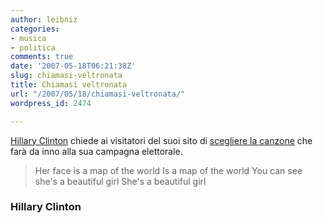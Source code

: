 ```yaml
---
author: leibniz
categories:
- musica
- politica
comments: true
date: '2007-05-18T06:21:38Z'
slug: chiamasi-veltronata
title: Chiamasi veltronata
url: "/2007/05/18/chiamasi-veltronata/"
wordpress_id: 2474

---
```

[Hillary Clinton](https://www.hillaryclinton.com/action/spotlight/?sc=8) chiede ai visitatori del suoi sito di [scegliere la canzone](https://www.repubblica.it/2007/05/sezioni/esteri/elezioni-usa/elezioni-usa/elezioni-usa.html) che farà da inno alla sua campagna elettorale.


> Her face is a map of the world
Is a map of the world
You can see she's a beautiful girl
She's a beautiful girl




### Hillary Clinton
